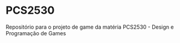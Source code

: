 PCS2530
=======

Repositório para o projeto de game da matéria PCS2530 - Design e Programação de Games
